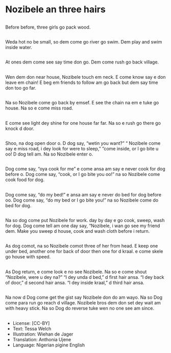 # Nozibele an three hairs

##
Before before, three girls go pack wood.

##
Weda hot no be small, so dem come go river go swim. Dem play and swim inside water.

##
At ones dem come see say time don go. Dem come rush go back village.

##
Wen dem don near house, Nozibele touch em neck. E come know say e don leave em chain! E beg em friends to follow am go back but dem say time don too go far.

##
Na so Nozibele come go back by emsef. E see the chain na em e tuke go house. Na so e come miss road.

##
E come see light dey shine for one house far far. Na so e rush go there go knock d door.

##
Shoo, na dog open door o. D dog say, “wetin you want?” “ Nozibele come say e  miss road, i dey look for were to sleep,” ”come inside, or I go bite u oo! D dog tell am. Na so Nozibele enter o.

##
Dog come say, “oya cook for me” e come ansa am say e never cook for dog before o. Dog come say, “cook, or I go bite you oo!” na so Nozibele come cook food for dog.

##
Dog come say, “do my bed!” e ansa am say e never do bed for dog before oo. Dog come say, “do my bed or I go bite you!” na so Nozibele come do bed for dog.

##
Na so dog come put Nozibele for work. day by day e go cook, sweep, wash for dog. Dog come tell am one day say, “Nozibele, i wan go see my friend dem. Make you sweep d house, cook and wash cloth before i return.

##
As dog comot, na so Nozibele comot three of her from head. E keep one under bed, another one for back of door then one for d kraal. e come skele go house with speed.

##
As Dog return, e come look e no see Nozibele. Na so e come shout “Nozibele, were u dey na?” “I dey unda d bed,” d first hair ansa. “I dey back of door,” d second hair ansa. “I dey inside kraal,” d third hair ansa.

##
Na now d Dog come get the gist say Nozibele don do am wayo. Na so Dog come para run go reach d village. Nozibele bros dem don set dey wait am with heavy stick. Na so Dog do reverse tuke wen no one see am since.

##
* License: [CC-BY]
* Text: Tessa Welch
* Illustration: Wiehan de Jager
* Translation: Anthonia Ujene
* Language: Nigerian pigine English
